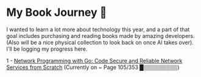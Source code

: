 # My Book Journey 📖

I wanted to learn a lot more about technology this year, and a part of that goal includes purchasing and reading books made by amazing developers. (Also will be a nice physical collection to look back on once AI takes over). I'll be logging my progress here.

1 - [Network Programming with Go: Code Secure and Reliable Network Services from Scratch](https://www.amazon.com/Network-Programming-Go-Adam-Woodbeck/dp/1718500882) (Currently on ~ Page 105/353 █▒▒▒▒▒▒▒▒▒)
